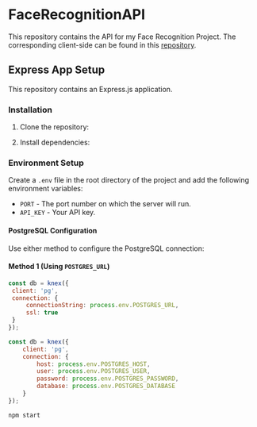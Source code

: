 # FaceRecognitionAPI

This repository contains the API for my Face Recognition Project. The corresponding client-side can be found in this [repository](https://github.com/ToHe-MT/FaceRecognitionClient).

## Express App Setup

This repository contains an Express.js application.

### Installation

1. Clone the repository:


2. Install dependencies:


### Environment Setup

Create a `.env` file in the root directory of the project and add the following environment variables:

- `PORT` - The port number on which the server will run.
- `API_KEY` - Your API key.

#### PostgreSQL Configuration

Use either method to configure the PostgreSQL connection:

#### Method 1 (Using `POSTGRES_URL`)

```javascript
const db = knex({
 client: 'pg',
 connection: {
     connectionString: process.env.POSTGRES_URL,
     ssl: true
 }
});

const db = knex({
    client: 'pg',
    connection: {
        host: process.env.POSTGRES_HOST,
        user: process.env.POSTGRES_USER,
        password: process.env.POSTGRES_PASSWORD,
        database: process.env.POSTGRES_DATABASE
    }
});

npm start

